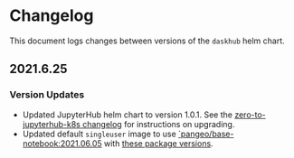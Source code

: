 # Changelog

This document logs changes between versions of the `daskhub` helm chart.

## 2021.6.25

### Version Updates

* Updated JupyterHub helm chart to version 1.0.1. See the [zero-to-jupyterhub-k8s changelog](https://github.com/jupyterhub/zero-to-jupyterhub-k8s/blob/main/CHANGELOG.md#10) for instructions on upgrading.
* Updated default `singleuser` image to use [`pangeo/base-notebook:2021.06.05](https://hub.docker.com/layers/pangeo/base-notebook/2021.06.05/images/sha256-c02c631921ab98ea00a206ed994359f8e0a4785a317d8c1e13e20df3362fcc2f?context=explore) with [these package versions](https://github.com/pangeo-data/pangeo-docker-images/blob/2021.06.05/base-notebook/packages.txt).
